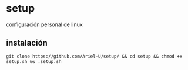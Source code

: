 # setup
configuración personal de linux

## instalación

`git clone https://github.com/Ariel-U/setup/ && cd setup && chmod +x setup.sh && .setup.sh`
